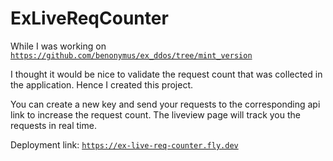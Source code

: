 # ExLiveReqCounter

While I was working on [`https://github.com/benonymus/ex_ddos/tree/mint_version`](https://github.com/benonymus/ex_ddos/tree/mint_version)

I thought it would be nice to validate the request count that was collected in the application.
Hence I created this project.

You can create a new key and send your requests to the corresponding api link to increase the request count. 
The liveview page will track you the requests in real time.

Deployment link: [`https://ex-live-req-counter.fly.dev`]([https://ex-live-req-counter.fly.dev)

